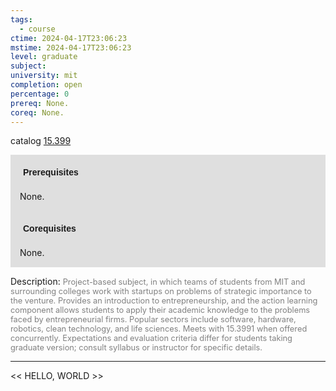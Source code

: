 ```yaml
---
tags:
  - course
ctime: 2024-04-17T23:06:23
mstime: 2024-04-17T23:06:23
level: graduate
subject: 
university: mit
completion: open
percentage: 0
prereq: None.
coreq: None.
---
```


catalog [15.399](http://student.mit.edu/catalog/m15b.html#15.399)

<span style="display: block; padding: 15px; background-color: rgb(100, 100, 100, 0.2);"><font id="m_prereq1137_0" style="display: block; font-family: Arial, sans-serif; font-weight: bold; padding: 5px">Prerequisites</font><br><span id="prereq1137_0">None.</span></span>
<span style="display: block; padding: 15px; background-color: rgb(100, 100, 100, 0.2);"><font id="m_coreq1137_0" style="display: block; font-family: Arial, sans-serif; font-weight: bold; padding: 5px">Corequisites</font><br><span id="coreq1137_0">None.</span></span>

<font style="">Description:</font>
<font style="color: grey; font-size: 0.8rem;">Project-based subject, in which teams of students from MIT and surrounding colleges work with startups on problems of strategic importance to the venture. Provides an introduction to entrepreneurship, and the action learning component allows students to apply their academic knowledge to the problems faced by entrepreneurial firms. Popular sectors include software, hardware, robotics, clean technology, and life sciences. Meets with 15.3991 when offered concurrently. Expectations and evaluation criteria differ for students taking graduate version; consult syllabus or instructor for specific details.</font>



---

<< HELLO, WORLD >>
